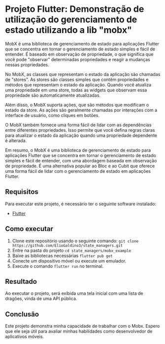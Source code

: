 # Projeto Flutter: Demonstração de utilização do gerenciamento de estado utilizando a lib "mobx"

MobX é uma biblioteca de gerenciamento de estado para aplicações Flutter que se concentra em tornar o gerenciamento de estado simples e fácil de entender. É baseado em observação de propriedade, o que significa que você pode "observar" determinadas propriedades e reagir a mudanças nessas propriedades.

No MobX, as classes que representam o estado da aplicação são chamadas de "stores". As stores são classes simples que contêm propriedades e métodos que representam o estado da aplicação. Quando você atualiza uma propriedade em uma store, todas as widgets que observam essa propriedade são automaticamente atualizadas.

Além disso, o MobX suporta ações, que são métodos que modificam o estado da store. As ações são geralmente chamadas por interações com a interface de usuário, como cliques em botões.

O MobX também fornece uma forma fácil de lidar com as dependências entre diferentes propriedades. Isso permite que você defina regras claras para atualizar o estado da aplicação quando uma propriedade dependente é alterada.

Em resumo, o MobX é uma biblioteca de gerenciamento de estado para aplicações Flutter que se concentra em tornar o gerenciamento de estado simples e fácil de entender, com uma abordagem baseada em observação de propriedade. É uma alternativa popular ao Bloc e ao Cubit que oferece uma forma fácil de lidar com o gerenciamento de estado em aplicações Flutter.

## Requisitos

Para executar este projeto, é necessário ter o seguinte software instalado:

 - [Flutter](https://flutter.dev/docs/get-started/install)

## Como executar

1. Clone este repositório usando o seguinte comando:
```git clone https://github.com/ElioGaldino3/state_managers.git```
2. Entre na pasta do projeto
```cd state_managers/mobx_example```
3. Baixe as bibliotecas necessárias
```flutter pub get```
4. Conecte um dispositivo móvel ou execute um emulador.
5. Execute o comando ```flutter run``` no terminal.

## Resultado

Ao executar o projeto, será exibida uma tela inicial com uma lista de dragões, vinda de uma API pública.

## Conclusão

Este projeto demonstra minha capacidade de trabalhar com o Mobx. Espero que ele seja útil para avaliar minhas habilidades como desenvolvedor de aplicativos móveis.